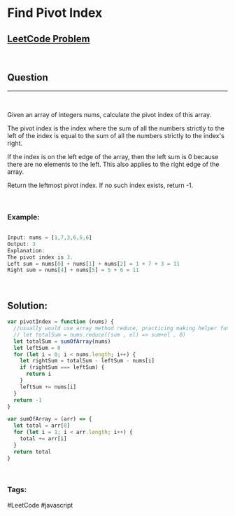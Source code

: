 # Find Pivot Index

[1]: https://leetcode.com/problems/find-pivot-index/

## [LeetCode Problem][1]

&nbsp;

## Question

---

&nbsp;

Given an array of integers nums, calculate the pivot index of this array.

The pivot index is the index where the sum of all the numbers strictly to the left of the index is equal to the sum of all the numbers strictly to the index's right.

If the index is on the left edge of the array, then the left sum is 0 because there are no elements to the left. This also applies to the right edge of the array.

Return the leftmost pivot index. If no such index exists, return -1.

&nbsp;

### **Example:**

<!-- code below -->

```javascript

Input: nums = [1,7,3,6,5,6]
Output: 3
Explanation:
The pivot index is 3.
Left sum = nums[0] + nums[1] + nums[2] = 1 + 7 + 3 = 11
Right sum = nums[4] + nums[5] = 5 + 6 = 11

```

&nbsp;

## **Solution:**

<!-- code below -->

```javascript
var pivotIndex = function (nums) {
  //usually would use array method reduce, practicing making helper functions
  // let totalSum = nums.reduce((sum , el) => sum+el , 0)
  let totalSum = sumOfArray(nums)
  let leftSum = 0
  for (let i = 0; i < nums.length; i++) {
    let rightSum = totalSum - leftSum - nums[i]
    if (rightSum === leftSum) {
      return i
    }
    leftSum += nums[i]
  }
  return -1
}

var sumOfArray = (arr) => {
  let total = arr[0]
  for (let i = 1; i < arr.length; i++) {
    total += arr[i]
  }
  return total
}
```

&nbsp;

### Tags:

#LeetCode #javascript
